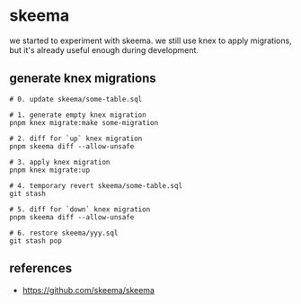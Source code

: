 # skeema

we started to experiment with skeema.
we still use knex to apply migrations, but it's already useful enough during development.

## generate knex migrations

```
# 0. update skeema/some-table.sql

# 1. generate empty knex migration
pnpm knex migrate:make some-migration

# 2. diff for `up` knex migration
pnpm skeema diff --allow-unsafe

# 3. apply knex migration
pnpm knex migrate:up

# 4. temporary revert skeema/some-table.sql
git stash

# 5. diff for `down` knex migration
pnpm skeema diff --allow-unsafe

# 6. restore skeema/yyy.sql
git stash pop
```

## references

- https://github.com/skeema/skeema
